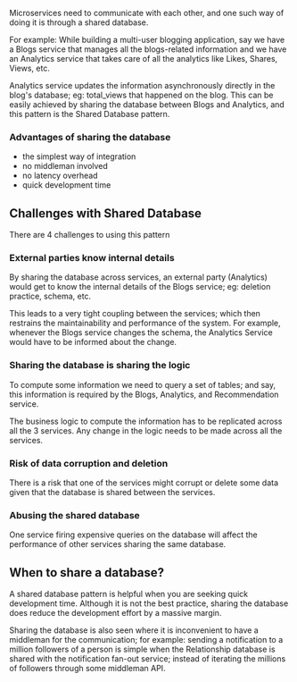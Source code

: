 Microservices need to communicate with each other, and one such way of doing it is through a shared database.

For example: While building a multi-user blogging application, say we have a Blogs service that manages all the blogs-related information and we have an Analytics service that takes care of all the analytics like Likes, Shares, Views, etc.

Analytics service updates the information asynchronously directly in the blog's database; eg: total_views that happened on the blog. This can be easily achieved by sharing the database between Blogs and Analytics, and this pattern is the Shared Database pattern.

### Advantages of sharing the database

- the simplest way of integration
- no middleman involved
- no latency overhead
- quick development time

## Challenges with Shared Database

There are 4 challenges to using this pattern

### External parties know internal details

By sharing the database across services, an external party (Analytics) would get to know the internal details of the Blogs service; eg: deletion practice, schema, etc.

This leads to a very tight coupling between the services; which then restrains the maintainability and performance of the system. For example, whenever the Blogs service changes the schema, the Analytics Service would have to be informed about the change.

### Sharing the database is sharing the logic

To compute some information we need to query a set of tables; and say, this information is required by the Blogs, Analytics, and Recommendation service.

The business logic to compute the information has to be replicated across all the 3 services. Any change in the logic needs to be made across all the services.

### Risk of data corruption and deletion

There is a risk that one of the services might corrupt or delete some data given that the database is shared between the services.

### Abusing the shared database

One service firing expensive queries on the database will affect the performance of other services sharing the same database.

## When to share a database?

A shared database pattern is helpful when you are seeking quick development time. Although it is not the best practice, sharing the database does reduce the development effort by a massive margin.

Sharing the database is also seen where it is inconvenient to have a middleman for the communication; for example: sending a notification to a million followers of a person is simple when the Relationship database is shared with the notification fan-out service; instead of iterating the millions of followers through some middleman API.